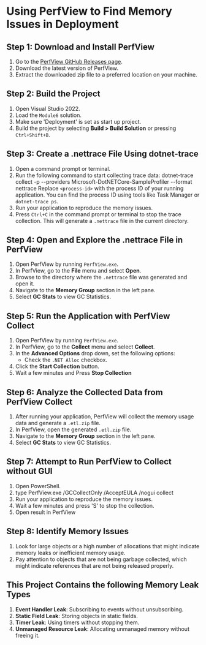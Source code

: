 # Using PerfView to Find Memory Issues in Deployment

## Step 1: Download and Install PerfView
1. Go to the [PerfView GitHub Releases page](https://github.com/microsoft/perfview/releases).
2. Download the latest version of PerfView.
3. Extract the downloaded zip file to a preferred location on your machine.

## Step 2: Build the Project
1. Open Visual Studio 2022.
2. Load the `Module6` solution.
3. Make sure 'Deployment' is set as start up project.
4. Build the project by selecting __Build > Build Solution__ or pressing `Ctrl+Shift+B`.

## Step 3: Create a .nettrace File Using dotnet-trace
1. Open a command prompt or terminal.
2. Run the following command to start collecting trace data: dotnet-trace collect -p <process-id> --providers Microsoft-DotNETCore-SampleProfiler --format nettrace
   Replace `<process-id>` with the process ID of your running application. You can find the process ID using tools like Task Manager or `dotnet-trace ps`.
3. Run your application to reproduce the memory issues.
4. Press `Ctrl+C` in the command prompt or terminal to stop the trace collection. This will generate a `.nettrace` file in the current directory.

## Step 4: Open and Explore the .nettrace File in PerfView
1. Open PerfView by running `PerfView.exe`.
2. In PerfView, go to the __File__ menu and select __Open__.
3. Browse to the directory where the `.nettrace` file was generated and open it.
4. Navigate to the __Memory Group__ section in the left pane.
5. Select __GC Stats__ to view GC Statistics.

## Step 5: Run the Application with PerfView Collect
1. Open PerfView by running `PerfView.exe`.
2. In PerfView, go to the __Collect__ menu and select __Collect__.
3. In the __Advanced Options__ drop down, set the following options:
   - Check the `.NET Alloc` checkbox.
4. Click the __Start Collection__ button.
5. Wait a few minutes and Press __Stop Collection__

## Step 6: Analyze the Collected Data from PerfView Collect
1. After running your application, PerfView will collect the memory usage data and generate a `.etl.zip` file.
2. In PerfView, open the generated `.etl.zip` file.
3. Navigate to the __Memory Group__ section in the left pane.
4. Select __GC Stats__ to view GC Statistics.

## Step 7: Attempt to Run PerfView to Collect without GUI
1. Open PowerShell.
2. type <Path to PerfView/>PerfView.exe /GCCollectOnly /AcceptEULA /nogui collect
3. Run your application to reproduce the memory issues.
4. Wait a few minutes and press 'S' to stop the collection.
5. Open result in PerfView

## Step 8: Identify Memory Issues
1. Look for large objects or a high number of allocations that might indicate memory leaks or inefficient memory usage.
2. Pay attention to objects that are not being garbage collected, which might indicate references that are not being released properly.

## This Project Contains the following Memory Leak Types

1. **Event Handler Leak**: Subscribing to events without unsubscribing.
2. **Static Field Leak**: Storing objects in static fields.
3. **Timer Leak**: Using timers without stopping them.
4. **Unmanaged Resource Leak**: Allocating unmanaged memory without freeing it.
